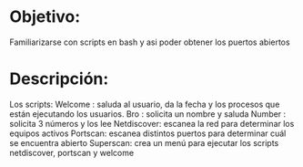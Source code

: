 # Objetivo:
Familiarizarse con scripts en bash y asi poder obtener los puertos abiertos

# Descripción:
Los scripts:
Welcome : saluda al usuario, da la fecha y los procesos que están ejecutando los usuarios. 
Bro : solicita un nombre y saluda 
Number : solicita 3 números y los lee 
Netdiscover: escanea la red para determinar los equipos activos 
Portscan: escanea distintos puertos para determinar cuál se encuentra abierto 
Superscan: crea un menú para ejecutar los scripts netdiscover, portscan y welcome
